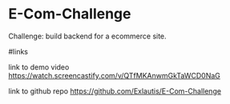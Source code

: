 # E-Com-Challenge
Challenge: build backend for a ecommerce site.

#links 

link to demo video 
https://watch.screencastify.com/v/QTfMKAnwmGkTaWCD0NaG

link to github repo
https://github.com/Exlautis/E-Com-Challenge
